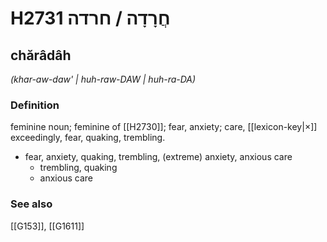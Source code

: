 # H2731 חֲרָדָה / חרדה

## chărâdâh

_(khar-aw-daw' | huh-raw-DAW | huh-ra-DA)_

### Definition

feminine noun; feminine of [[H2730]]; fear, anxiety; care, [[lexicon-key|×]] exceedingly, fear, quaking, trembling.

- fear, anxiety, quaking, trembling, (extreme) anxiety, anxious care
    - trembling, quaking
    - anxious care
### See also

[[G153]], [[G1611]]

